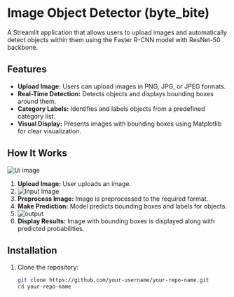 # Image Object Detector (byte_bite)

A Streamlit application that allows users to upload images and automatically detect objects within them using the Faster R-CNN model with ResNet-50 backbone.

## Features

- **Upload Image:** Users can upload images in PNG, JPG, or JPEG formats.
- **Real-Time Detection:** Detects objects and displays bounding boxes around them.
- **Category Labels:** Identifies and labels objects from a predefined category list.
- **Visual Display:** Presents images with bounding boxes using Matplotlib for clear visualization.

## How It Works
 ![Ui image](Ui.jpg)
1. **Upload Image:** User uploads an image.
2.  ![Input Image](input.jpg)
3. **Preprocess Image:** Image is preprocessed to the required format.
4. **Make Prediction:** Model predicts bounding boxes and labels for objects.
5.  ![output](output.jpg)
6. **Display Results:** Image with bounding boxes is displayed along with predicted probabilities.

## Installation

1. Clone the repository:
   ```bash
   git clone https://github.com/your-username/your-repo-name.git
   cd your-repo-name
